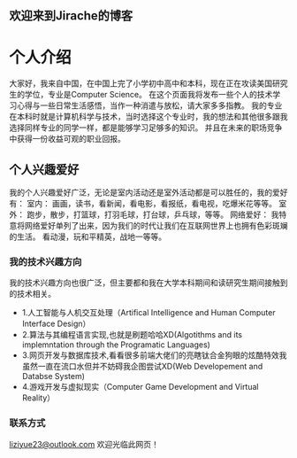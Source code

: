 ## 欢迎来到Jirache的博客

# 个人介绍
大家好，我来自中国，在中国上完了小学初中高中和本科，现在正在攻读美国研究生的学位，专业是Computer Science。
在这个页面我将发布一些个人的技术学习心得与一些日常生活感悟，当作一种消遣与放松，请大家多多指教。
我的专业在本科时就是计算机科学与技术，当时选择这个专业时，我的想法和其他很多跟我选择同样专业的同学一样，都是能够学习足够多的知识。
并且在未来的职场竞争中获得一份收益可观的职业回报。

## 个人兴趣爱好
我的个人兴趣爱好广泛，无论是室内活动还是室外活动都是可以胜任的，我的爱好有：
室内：
画画，读书，看新闻，看电影，看报纸，看电视，吃爆米花等等。
室外：
跑步，散步，打篮球，打羽毛球，打台球，乒乓球，等等。
网络爱好：
我特意将网络爱好单列了出来，因为我们的时代让我们在互联网世界上也拥有色彩斑斓的生活。
看动漫，玩和平精英，战地一等等。

### 我的技术兴趣方向
我的技术兴趣方向也很广泛，但主要都和我在大学本科期间和读研究生期间接触到的技术相关。
- 1.人工智能与人机交互处理（Artifical Intelligence and Human Computer Interface Design）
- 2.算法与其编程语言实现,也就是刷题哈哈XD(Algotithms and its implemntation through the Programatic Languages)
- 3.网页开发与数据库技术,看看很多前端大佬们的亮瞎钛合金狗眼的炫酷特效我虽然一直在流口水但并不妨碍我企图尝试XD(Web Developement and Databse System)
- 4.游戏开发与虚拟现实（Computer Game Development and Virtual Reality）

### 联系方式
liziyue23@outlook.com
欢迎光临此网页！
